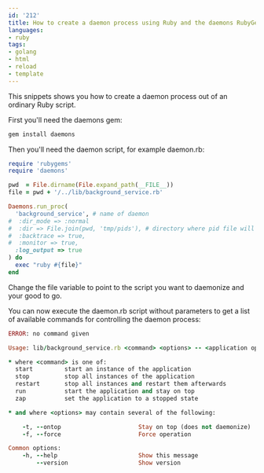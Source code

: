 ```yaml
---
id: '212'
title: How to create a daemon process using Ruby and the daemons RubyGem
languages:
- ruby
tags:
- golang
- html
- reload
- template
---
```

This snippets shows you how to create a daemon process out of an ordinary Ruby script.

First you'll need the daemons gem:


```ruby
gem install daemons
```
    

Then you'll need the daemon script, for example daemon.rb:


```ruby
require 'rubygems'
require 'daemons'

pwd  = File.dirname(File.expand_path(__FILE__))
file = pwd + '/../lib/background_service.rb'

Daemons.run_proc(
  'background_service', # name of daemon
#  :dir_mode => :normal
#  :dir => File.join(pwd, 'tmp/pids'), # directory where pid file will be stored
#  :backtrace => true,
#  :monitor => true,
  :log_output => true
) do
  exec "ruby #{file}"
end
```
    

Change the file variable to point to the script you want to daemonize and your good to go.

You can now execute the daemon.rb script without parameters to get a list of available commands for controlling the daemon process:


```ruby
ERROR: no command given

Usage: lib/background_service.rb <command> <options> -- <application options>

* where <command> is one of:
  start         start an instance of the application
  stop          stop all instances of the application
  restart       stop all instances and restart them afterwards
  run           start the application and stay on top
  zap           set the application to a stopped state

* and where <options> may contain several of the following:

    -t, --ontop                      Stay on top (does not daemonize)
    -f, --force                      Force operation

Common options:
    -h, --help                       Show this message
        --version                    Show version
```
    


